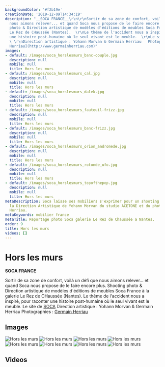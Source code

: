 ```yaml
---
backgroundColor: '#f2b19e'
creationDate: '2019-12-09T14:34:19'
description: "__SOCA FRANCE__\r\n\r\nSortir de sa zone de confort, voilà un défi que
  nous aimons relever... et quand Soca nous propose de le faire encore plus.  \r\nShooting
  photo & Direction artistique de modèles d'éditions de meubles Soca France à la galerie
  Le Rez de CHaussée (Nantes).  \r\nLe thème de l'accident nous a inspiré, pour raconter
  une histoire post-humaine où le seul vivant est le meuble.  \r\nLe site de [SOCA](http://www.soca.fr)
  \ \r\nDirection artistique : Yohann Morvan & Germain Herriau   Photographies : [Germain
  Herriau](http://www.germainherriau.com)"
images:
- default: /images/soca_horslesmurs_banc-couple.jpg
  description: null
  mobile: null
  title: Hors les murs
- default: /images/soca_horslesmurs_cal.jpg
  description: null
  mobile: null
  title: Hors les murs
- default: /images/soca_horslesmurs_dalek.jpg
  description: null
  mobile: null
  title: Hors les murs
- default: /images/soca_horslesmurs_fauteuil-frizz.jpg
  description: null
  mobile: null
  title: Hors les murs
- default: /images/soca_horslesmurs_banc-frizz.jpg
  description: null
  mobile: null
  title: Hors les murs
- default: /images/soca_horslesmurs_orion_andromede.jpg
  description: null
  mobile: null
  title: Hors les murs
- default: /images/soca_horslesmurs_rotonde_ufo.jpg
  description: null
  mobile: null
  title: Hors les murs
- default: /images/soca_horslesmurs_topofthepop.jpg
  description: null
  mobile: null
  title: Hors les murs
metaDescription: Soca laisse ses mobiliers s'exprimer pour un shooting photo sous
  la Direction Artistique de Yohann Morvan du studio ACETONE et du photographe Germain
  Herriau.
metaKeywords: mobilier france
metaTitle: Reportage photo Soca galerie Le Rez de Chaussée a Nantes.
order: 9
title: Hors les murs
videos: []
---
```


# Hors les murs

__SOCA FRANCE__

Sortir de sa zone de confort, voilà un défi que nous aimons relever... et quand Soca nous propose de le faire encore plus.
Shooting photo & Direction artistique de modèles d'éditions de meubles Soca France à la galerie Le Rez de CHaussée (Nantes).
Le thème de l'accident nous a inspiré, pour raconter une histoire post-humaine où le seul vivant est le meuble.
Le site de [SOCA](http://www.soca.fr)
Direction artistique : Yohann Morvan & Germain Herriau   Photographies : [Germain Herriau](http://www.germainherriau.com)

## Images

![Hors les murs](/images/soca_horslesmurs_banc-couple.jpg)
![Hors les murs](/images/soca_horslesmurs_cal.jpg)
![Hors les murs](/images/soca_horslesmurs_dalek.jpg)
![Hors les murs](/images/soca_horslesmurs_fauteuil-frizz.jpg)
![Hors les murs](/images/soca_horslesmurs_banc-frizz.jpg)
![Hors les murs](/images/soca_horslesmurs_orion_andromede.jpg)
![Hors les murs](/images/soca_horslesmurs_rotonde_ufo.jpg)
![Hors les murs](/images/soca_horslesmurs_topofthepop.jpg)

## Videos
